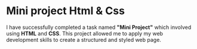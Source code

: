 # Mini project Html & Css 

I have successfully completed a task named **"Mini Project"** which involved using **HTML** and **CSS**. This project allowed me to apply my web development skills to create a structured and styled web page.

